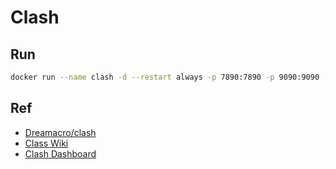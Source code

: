 # Clash

## Run

```bash
docker run --name clash -d --restart always -p 7890:7890 -p 9090:9090 -v ${PWD}/config.yaml:/root/.config/clash/config.yaml maguowei/clash
```

## Ref

- [Dreamacro/clash](https://github.com/Dreamacro/clash)
- [Class Wiki](https://github.com/Dreamacro/clash/wiki/configuration)
- [Clash Dashboard](https://github.com/Dreamacro/clash-dashboard)
